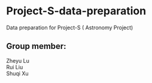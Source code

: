 # Project-S-data-preparation
Data preparation for Project-S ( Astronomy Project)

## Group member:
Zheyu Lu  
Rui Liu   
Shuqi Xu   

